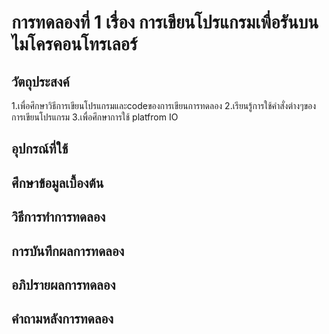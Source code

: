 # การทดลองที่ 1 เรื่อง การเขียนโปรแกรมเพื่อรันบนไมโครคอนโทรเลอร์


## วัตถุประสงค์
 1.เพื่อศึกษาวิธีการเขียนโปรแกรมและcodeของการเขียนการทดลอง 
 2.เรียนรู้การใช้คำสั่งต่างๆของการเขียนโปรแกรม
 3.เพื่อศึกษาการใช้ platfrom IO
## อุปกรณ์ที่ใช้

## ศึกษาข้อมูลเบื้องต้น
## วิธีการทำการทดลอง
## การบันทึกผลการทดลอง
## อภิปรายผลการทดลอง 
## คำถามหลังการทดลอง
